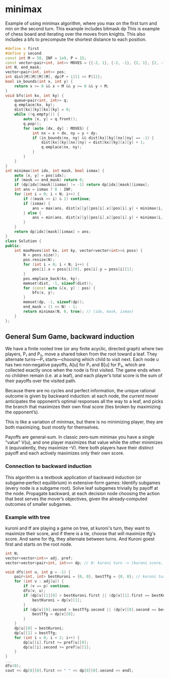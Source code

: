 # minimax

Example of using minimax algorithm, where you max on the first turn and min on the second turn. 
This example includes bitmask dp
This is example of chess board and iterating over the moves from knights. 
This also includes a bfs to precompute the shortest distance to each position. 

```cpp
#define x first
#define y second
const int M = 50, INF = 1e9, P = 15;
const vector<pair<int, int>> MOVES = {{-2, 1}, {-2, -1}, {2, 1}, {2, -1}, {1, -2}, {-1, -2}, {1, 2}, {-1, 2}};
int N, end_mask;
vector<pair<int, int>> pos;
int dist[M][M][M][M], dp[P + 1][1 << P][2];
bool in_bounds(int x, int y) {
    return x >= 0 && x < M && y >= 0 && y < M;
}
void bfs(int kx, int ky) {
    queue<pair<int, int>> q;
    q.emplace(kx, ky);
    dist[kx][ky][kx][ky] = 0;
    while (!q.empty()) {
        auto [x, y] = q.front();
        q.pop();
        for (auto [dx, dy] : MOVES) {
            int nx = x + dx, ny = y + dy;
            if (in_bounds(nx, ny) && dist[kx][ky][nx][ny] == -1) {
                dist[kx][ky][nx][ny] = dist[kx][ky][x][y] + 1;
                q.emplace(nx, ny);
            }
        }
    }
}
int minimax(int idx, int mask, bool ismax) {
    auto [x, y] = pos[idx];
    if (mask == end_mask) return 0;
    if (dp[idx][mask][ismax] != -1) return dp[idx][mask][ismax];
    int ans = ismax ? 0 : INF;
    for (int i = 0; i < N; i++) {
        if ((mask >> i) & 1) continue;
        if (ismax) {
            ans = max(ans, dist[x][y][pos[i].x][pos[i].y] + minimax(i, mask | (1 << i), ismax ^ 1));
        } else {
            ans = min(ans, dist[x][y][pos[i].x][pos[i].y] + minimax(i, mask | (1 << i), ismax ^ 1));
        }
    }
    return dp[idx][mask][ismax] = ans;
}
class Solution {
public:
    int maxMoves(int kx, int ky, vector<vector<int>>& poss) {
        N = poss.size();
        pos.resize(N);
        for (int i = 0; i < N; i++) {
            pos[i].x = poss[i][0], pos[i].y = poss[i][1];
        }
        pos.emplace_back(kx, ky);
        memset(dist, -1, sizeof(dist));
        for (const auto &[x, y] : pos) {
            bfs(x, y);
        }
        memset(dp, -1, sizeof(dp));
        end_mask = (1 << N) - 1;
        return minimax(N, 0, true); // (idx, mask, ismax)
    }
};
```

## General Sum Game, backward induction

We have a finite rooted tree (or any finite acyclic, directed graph) where two players, P₁ and P₂, move a shared token from the root toward a leaf. They alternate turns—P₁ starts—choosing which child to visit next. Each node u has two non‑negative payoffs, A[u] for P₁ and B[u] for P₂, which are collected exactly once when the node is first visited. The game ends when no children remain (i.e. at a leaf), and each player’s total score is the sum of their payoffs over the visited path.

Because there are no cycles and perfect information, the unique rational outcome is given by backward induction: at each node, the current mover anticipates the opponent’s optimal responses all the way to a leaf, and picks the branch that maximizes their own final score (ties broken by maximizing the opponent’s).

This is like a variation of minimax, but there is no minimizing player, they are both maximizing, bust mostly for themselves. 

Payoffs are general‑sum.
In classic zero‑sum minimax you have a single “value” V(u), and one player maximizes that value while the other minimizes it (equivalently, they maximize –V). Here both players have their distinct payoff and each actively maximizes only their own score.

### Connection to backward induction

This algorithm is a textbook application of backward induction (or subgame‑perfect equilibrium) in extensive‑form games:
Identify subgames (every node is a subgame root).
Solve leaf subgames trivially by payoff at the node.
Propagate backward, at each decision node choosing the action that best serves the mover’s objectives, given the already‑computed outcomes of smaller subgames.

### Example with tree

kuroni and tf are playing a game on tree, at kuroni's turn, they want to maximize their score, and if there is a tie, choose that will maximize tfg's score.
And same for tfg, they alternate between turns.  And Kuroni goest first and starts on the root node.

```cpp
int N;
vector<vector<int>> adj, pref;
vector<vector<pair<int, int>>> dp; // 0: kuroni turn -> (kuroni score, tfg score), 1: tfg turn -> (kuroni score, tfg score)

void dfs(int u, int p = -1) {
    pair<int, int> bestKuroni = {0, 0}, bestTfg = {0, 0}; // kuroni turn, tfg turn, (kuroni score, tfg score)
    for (int v : adj[u]) {
        if (v == p) continue;
        dfs(v, u);
        if (dp[v][1][0] > bestKuroni.first || (dp[v][1].first == bestKuroni.first && dp[v][1].second > bestKuroni.second)) {
            bestKuroni = dp[v][1];
        }
        if (dp[v][0].second > bestTfg.second || (dp[v][0].second == bestTfg.second && dp[v][0].first > bestTfg.first)) {
            bestTfg = dp[v][0];
        }
    }
    dp[u][0] = bestKuroni;
    dp[u][1] = bestTfg;
    for (int i = 0; i < 2; i++) {
        dp[u][i].first += pref[u][0];
        dp[u][i].second += pref[u][1];
    }
}
...
dfs(0);
cout << dp[0][0].first << " " << dp[0][0].second << endl;
```